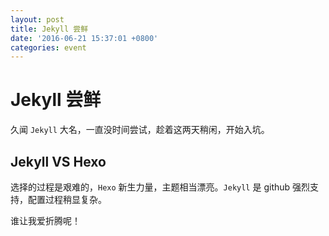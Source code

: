```yaml
---
layout: post
title: Jekyll 尝鲜
date: '2016-06-21 15:37:01 +0800'
categories: event
---
```


# Jekyll 尝鲜

久闻 `Jekyll` 大名，一直没时间尝试，趁着这两天稍闲，开始入坑。

## Jekyll VS Hexo

选择的过程是艰难的，`Hexo` 新生力量，主题相当漂亮。`Jekyll` 是 github 强烈支持，配置过程稍显复杂。

谁让我爱折腾呢！
